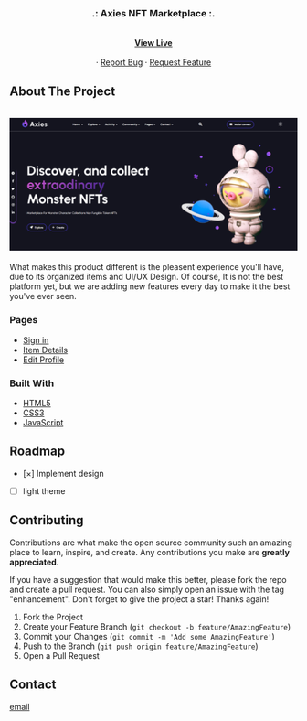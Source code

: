 <div id="top"></div>

<!-- PROJECT LOGO -->
<br />
<div align="center">
  <h3 align="center">.: Axies NFT Marketplace :.</h3>

  <p align="center">
     <br />
    <a href="https://nastaranamani.github.io/Axies-LandingPage/" target="_blank"><strong>View Live</strong></a>
       <br />
       <br />
    ·
    <a href="https://github.com/NastaranAmani/Axies-LandingPage/issues">Report Bug</a>
    ·
    <a href="https://github.com/NastaranAmani/Axies-LandingPage/issues">Request Feature</a>
  </p>
</div>

<!-- ABOUT THE PROJECT -->

## About The Project
<br />
<div align="center">
    <img src="./img/Axies-Demo.png" alt="" width="700">
</div>
<br />
What makes this product different is the pleasent experience you'll have, due to its organized items and UI/UX Design.
Of course, It is not the best platform yet, but we are adding new features every day to make it the best you've ever seen.
<br />

### Pages

- [Sign in](https://nastaranamani.github.io/Axies-LandingPage/pages/signin.html)
- [Item Details](https://nastaranamani.github.io/Axies-LandingPage/pages/itemDetails.html)
- [Edit Profile](https://nastaranamani.github.io/Axies-LandingPage/pages/profile.html)


### Built With

- [HTML5](https://html.spec.whatwg.org/multipage/)
- [CSS3](https://www.w3.org/Style/CSS/Overview.en.html)
- [JavaScript](https://www.javascript.com/)

<!-- ROADMAP -->

## Roadmap

- [&#xD7;] Implement design
- [ ] light theme

<!-- CONTRIBUTING -->

## Contributing

Contributions are what make the open source community such an amazing place to learn, inspire, and create. Any contributions you make are **greatly appreciated**.

If you have a suggestion that would make this better, please fork the repo and create a pull request. You can also simply open an issue with the tag "enhancement".
Don't forget to give the project a star! Thanks again!

1. Fork the Project
2. Create your Feature Branch (`git checkout -b feature/AmazingFeature`)
3. Commit your Changes (`git commit -m 'Add some AmazingFeature'`)
4. Push to the Branch (`git push origin feature/AmazingFeature`)
5. Open a Pull Request

<!-- CONTACT -->

## Contact
[email](mailto:nastaran.a.amani@gmail.com)


<!-- MARKDOWN LINKS & IMAGES -->

[contributors-shield]: https://img.shields.io/github/contributors/othneildrew/Best-README-Template.svg?style=for-the-badge
[contributors-url]: https://github.com/othneildrew/Best-README-Template/graphs/contributors
[forks-shield]: https://img.shields.io/github/forks/othneildrew/Best-README-Template.svg?style=for-the-badge
[forks-url]: https://github.com/othneildrew/Best-README-Template/network/members
[stars-shield]: https://img.shields.io/github/stars/othneildrew/Best-README-Template.svg?style=for-the-badge
[stars-url]: https://github.com/othneildrew/Best-README-Template/stargazers
[issues-shield]: https://img.shields.io/github/issues/othneildrew/Best-README-Template.svg?style=for-the-badge
[issues-url]: https://github.com/othneildrew/Best-README-Template/issues
[license-shield]: https://img.shields.io/github/license/othneildrew/Best-README-Template.svg?style=for-the-badge
[license-url]: https://github.com/othneildrew/Best-README-Template/blob/master/LICENSE.txt
[linkedin-shield]: https://img.shields.io/badge/-LinkedIn-black.svg?style=for-the-badge&logo=linkedin&colorB=555
[linkedin-url]: https://linkedin.com/in/othneildrew
[product-screenshot]: https://i.ibb.co/VY7Qc9n/view.png